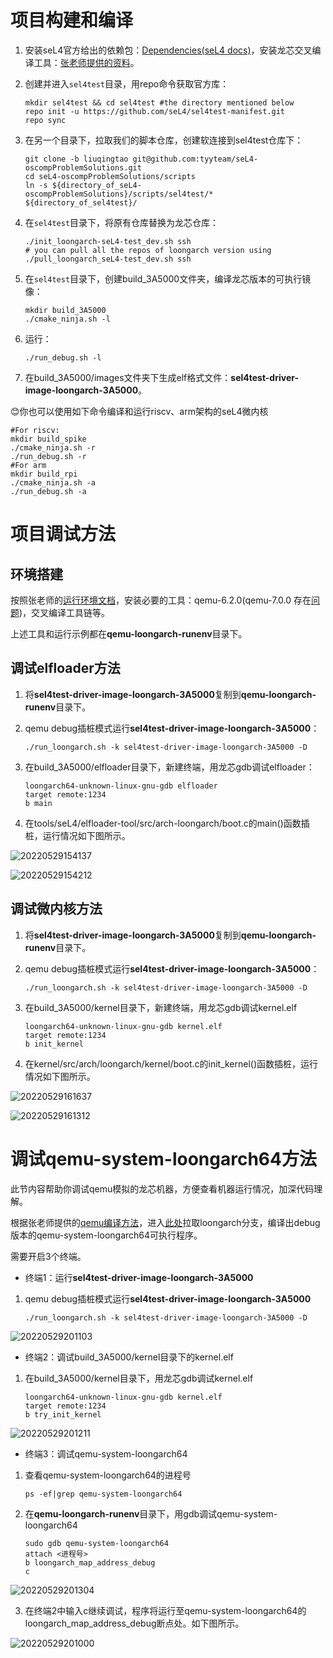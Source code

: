 <!--
   SPDX-License-Identifier: GPL-2.0-only
   Copyright 2022, tyyteam(Qingtao Liu, Yang Lei, Yang Chen)
   qtliu@mail.ustc.edu.cn, le24@mail.ustc.edu.cn, chenyangcs@mail.ustc.edu.cn
-->
# 项目构建和编译

1. 安装seL4官方给出的依赖包：[Dependencies(seL4 docs)](https://docs.sel4.systems/projects/buildsystem/host-dependencies.html)，安装龙芯交叉编译工具：[张老师提供的资料](https://github.com/foxsen/qemu-loongarch-runenv)。

2. 创建并进入`sel4test`目录，用repo命令获取官方库：

   ```shell
   mkdir sel4test && cd sel4test #the directory mentioned below
   repo init -u https://github.com/seL4/sel4test-manifest.git
   repo sync
   ```
   
3. 在另一个目录下，拉取我们的脚本仓库，创建软连接到sel4test仓库下：

   ```
   git clone -b liuqingtao git@github.com:tyyteam/seL4-oscompProblemSolutions.git
   cd seL4-oscompProblemSolutions/scripts
   ln -s ${directory_of_seL4-oscompProblemSolutions}/scripts/sel4test/* ${directory_of_sel4test}/
   ```

3. 在```sel4test```目录下，将原有仓库替换为龙芯仓库：

   ```shell
   ./init_loongarch-seL4-test_dev.sh ssh
   # you can pull all the repos of loongarch version using ./pull_loongarch_seL4-test_dev.sh ssh
   ```
   
5. 在```sel4test```目录下，创建build_3A5000文件夹，编译龙芯版本的可执行镜像：

   ```shell
   mkdir build_3A5000
   ./cmake_ninja.sh -l
   ```

5. 运行：

   ```shell
   ./run_debug.sh -l
   ```
   
6. 在build_3A5000/images文件夹下生成elf格式文件：**sel4test-driver-image-loongarch-3A5000**。

   

😊你也可以使用如下命令编译和运行riscv、arm架构的seL4微内核

```
#For riscv:
mkdir build_spike
./cmake_ninja.sh -r
./run_debug.sh -r
#For arm
mkdir build_rpi
./cmake_ninja.sh -a
./run_debug.sh -a
```



# 项目调试方法

## 环境搭建

按照张老师的[运行环境文档](https://github.com/foxsen/qemu-loongarch-runenv)，安装必要的工具：qemu-6.2.0(qemu-7.0.0 存在[问题](https://github.com/seL4/seL4/issues/879))，交叉编译工具链等。

上述工具和运行示例都在**qemu-loongarch-runenv**目录下。

## 调试elfloader方法

1. 将**sel4test-driver-image-loongarch-3A5000**复制到**qemu-loongarch-runenv**目录下。

2. qemu debug插桩模式运行**sel4test-driver-image-loongarch-3A5000**：

   ```shell
   ./run_loongarch.sh -k sel4test-driver-image-loongarch-3A5000 -D
   ```

3. 在build_3A5000/elfloader目录下，新建终端，用龙芯gdb调试elfloader：

   ```shell
   loongarch64-unknown-linux-gnu-gdb elfloader
   target remote:1234
   b main
   ```

4. 在tools/seL4/elfloader-tool/src/arch-loongarch/boot.c的main()函数插桩，运行情况如下图所示。

![20220529154137](https://raw.githubusercontent.com/GooTal/picBed/master/myPics/20220529154137.png)

![20220529154212](https://raw.githubusercontent.com/GooTal/picBed/master/myPics/20220529154212.png)



## 调试微内核方法

1. 将**sel4test-driver-image-loongarch-3A5000**复制到**qemu-loongarch-runenv**目录下。

2. qemu debug插桩模式运行**sel4test-driver-image-loongarch-3A5000**：

   ```shell
   ./run_loongarch.sh -k sel4test-driver-image-loongarch-3A5000 -D
   ```

2. 在build_3A5000/kernel目录下，新建终端，用龙芯gdb调试kernel.elf

   ```shell
   loongarch64-unknown-linux-gnu-gdb kernel.elf
   target remote:1234
   b init_kernel
   ```
   
3. 在kernel/src/arch/loongarch/kernel/boot.c的init_kernel()函数插桩，运行情况如下图所示。


![20220529161637](https://raw.githubusercontent.com/GooTal/picBed/master/myPics/20220529161637.png)

![20220529161312](https://raw.githubusercontent.com/GooTal/picBed/master/myPics/20220529161312.png)



# 调试qemu-system-loongarch64方法

此节内容帮助你调试qemu模拟的龙芯机器，方便查看机器运行情况，加深代码理解。

根据张老师提供的[qemu编译方法](https://github.com/foxsen/qemu-loongarch-runenv#qemu)，进入[此处](https://github.com/foxsen/qemu/tree/loongarch)拉取loongarch分支，编译出debug版本的qemu-system-loongarch64可执行程序。

需要开启3个终端。

* 终端1：运行**sel4test-driver-image-loongarch-3A5000**

1. qemu debug插桩模式运行**sel4test-driver-image-loongarch-3A5000**

   ```shell
   ./run_loongarch.sh -k sel4test-driver-image-loongarch-3A5000 -D
   ```

![20220529201103](https://raw.githubusercontent.com/GooTal/picBed/master/myPics/20220529201103.png)

* 终端2：调试build_3A5000/kernel目录下的kernel.elf

1. 在build_3A5000/kernel目录下，用龙芯gdb调试kernel.elf

   ```shell
   loongarch64-unknown-linux-gnu-gdb kernel.elf
   target remote:1234
   b try_init_kernel
   ```

![20220529201211](https://raw.githubusercontent.com/GooTal/picBed/master/myPics/20220529201211.png)


* 终端3：调试qemu-system-loongarch64

1. 查看qemu-system-loongarch64的进程号

   ```shel
   ps -ef|grep qemu-system-loongarch64
   ```

2. 在**qemu-loongarch-runenv**目录下，用gdb调试qemu-system-loongarch64

   ```shell
   sudo gdb qemu-system-loongarch64
   attach <进程号>
   b loongarch_map_address_debug
   c
   ```

![20220529201304](https://raw.githubusercontent.com/GooTal/picBed/master/myPics/20220529201304.png)

3. 在终端2中输入c继续调试，程序将运行至qemu-system-loongarch64的loongarch_map_address_debug断点处。如下图所示。

![20220529201000](https://raw.githubusercontent.com/GooTal/picBed/master/myPics/20220529201000.png)









